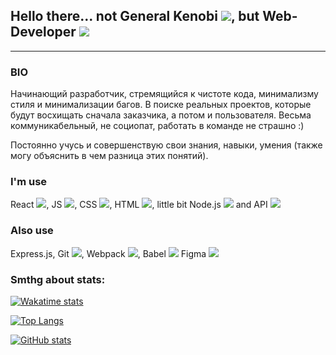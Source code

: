 ## Hello there... not General Kenobi <img src="https://img.icons8.com/windows/32/4a90e2/jedi.png"/>, but Web-Developer <img src="https://img.icons8.com/external-kiranshastry-lineal-kiranshastry/32/4a90e2/external-web-online-learning-kiranshastry-lineal-kiranshastry.png"/>
-----------------------------------------------------------------------------------------------------------------------------------------------------------------------------------

### BIO

Начинающий разработчик, стремящийся к чистоте кода, минимализму стиля и минимализации багов. В поиске реальных проектов, которые будут восхищать сначала заказчика, а потом и пользователя. Весьма коммуникабельный, не социопат, работать в команде не страшно :)

Постоянно учусь и совершенствую свои знания, навыки, умения (также могу объяснить в чем разница этих понятий). 


### I'm use
React <img src="https://img.icons8.com/ultraviolet/32/000000/react--v2.png"/>, JS <img src="https://img.icons8.com/color/32/000000/javascript--v2.png"/>, CSS <img src="https://img.icons8.com/color/32/000000/css3.png"/>, HTML <img src="https://img.icons8.com/color/32/000000/html-5--v1.png"/>, little bit  Node.js <img src="https://img.icons8.com/fluency/32/000000/node-js.png"/> and API <img src="https://img.icons8.com/external-ddara-flat-ddara/32/000000/external-api-fintech-ddara-flat-ddara.png"/>

### Also use
Express.js, Git <img src="https://img.icons8.com/color/32/000000/git.png"/>, Webpack <img src="https://img.icons8.com/color/32/000000/webpack.png"/>, Babel <img src="https://img.icons8.com/dusk/32/000000/babel.png"/> Figma <img src="https://img.icons8.com/color/32/000000/figma--v1.png"/>

<!--
**all1son4/all1son4** is a ✨ _special_ ✨ repository because its `README.md` (this file) appears on your GitHub profile.

Here are some ideas to get you started:

- 🔭 I’m currently working on ...
- 🌱 I’m currently learning ...
- 👯 I’m looking to collaborate on ...
- 🤔 I’m looking for help with ...
- 💬 Ask me about ...
- 📫 How to reach me: ...
- 😄 Pronouns: ...
- ⚡ Fun fact: ...
-->

### Smthg about stats:

[![ Wakatime stats](https://github-readme-stats.vercel.app/api/wakatime?username=all1son4)](https://github.com/anuraghazra/github-readme-stats)  

[![Top Langs](https://github-readme-stats.vercel.app/api/top-langs/?username=all1son4&layout=compact)](https://github.com/anuraghazra/github-readme-stats)  

[![GitHub stats](https://github-readme-stats.vercel.app/api?username=all1son4)](https://github.com/anuraghazra/github-readme-stats)
